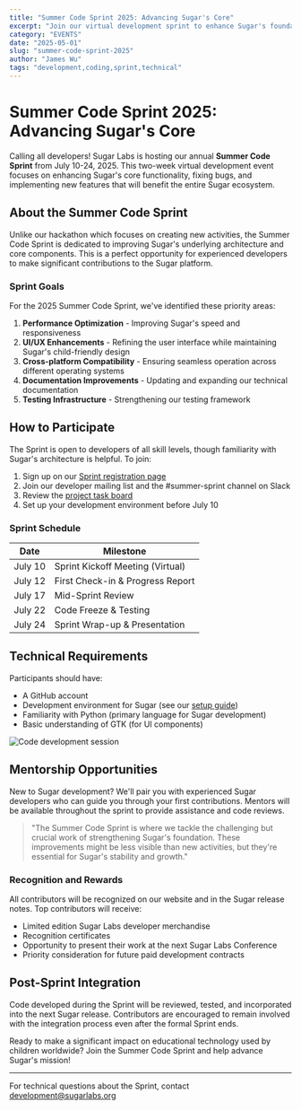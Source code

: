 ```yaml
---
title: "Summer Code Sprint 2025: Advancing Sugar's Core"
excerpt: "Join our virtual development sprint to enhance Sugar's foundation"
category: "EVENTS"
date: "2025-05-01"
slug: "summer-code-sprint-2025"
author: "James Wu"
tags: "development,coding,sprint,technical"
---
```


# Summer Code Sprint 2025: Advancing Sugar's Core

Calling all developers! Sugar Labs is hosting our annual **Summer Code Sprint** from July 10-24, 2025. This two-week virtual development event focuses on enhancing Sugar's core functionality, fixing bugs, and implementing new features that will benefit the entire Sugar ecosystem.

## About the Summer Code Sprint

Unlike our hackathon which focuses on creating new activities, the Summer Code Sprint is dedicated to improving Sugar's underlying architecture and core components. This is a perfect opportunity for experienced developers to make significant contributions to the Sugar platform.

### Sprint Goals

For the 2025 Summer Code Sprint, we've identified these priority areas:

1. **Performance Optimization** - Improving Sugar's speed and responsiveness
2. **UI/UX Enhancements** - Refining the user interface while maintaining Sugar's child-friendly design
3. **Cross-platform Compatibility** - Ensuring seamless operation across different operating systems
4. **Documentation Improvements** - Updating and expanding our technical documentation
5. **Testing Infrastructure** - Strengthening our testing framework

## How to Participate

The Sprint is open to developers of all skill levels, though familiarity with Sugar's architecture is helpful. To join:

1. Sign up on our [Sprint registration page](https://sugarlabs.org/sprint2025)
2. Join our developer mailing list and the #summer-sprint channel on Slack
3. Review the [project task board](https://github.com/sugarlabs/sugar/projects)
4. Set up your development environment before July 10

### Sprint Schedule

| Date | Milestone |
|------|-----------|
| July 10 | Sprint Kickoff Meeting (Virtual) |
| July 12 | First Check-in & Progress Report |
| July 17 | Mid-Sprint Review |
| July 22 | Code Freeze & Testing |
| July 24 | Sprint Wrap-up & Presentation |

## Technical Requirements

Participants should have:

* A GitHub account
* Development environment for Sugar (see our [setup guide](https://github.com/sugarlabs/sugar/blob/master/docs/development.md))
* Familiarity with Python (primary language for Sugar development)
* Basic understanding of GTK (for UI components)

![Code development session](/assets/Images/events/coding-session.jpg)

## Mentorship Opportunities

New to Sugar development? We'll pair you with experienced Sugar developers who can guide you through your first contributions. Mentors will be available throughout the sprint to provide assistance and code reviews.

> "The Summer Code Sprint is where we tackle the challenging but crucial work of strengthening Sugar's foundation. These improvements might be less visible than new activities, but they're essential for Sugar's stability and growth."

### Recognition and Rewards

All contributors will be recognized on our website and in the Sugar release notes. Top contributors will receive:

* Limited edition Sugar Labs developer merchandise
* Recognition certificates
* Opportunity to present their work at the next Sugar Labs Conference
* Priority consideration for future paid development contracts

## Post-Sprint Integration

Code developed during the Sprint will be reviewed, tested, and incorporated into the next Sugar release. Contributors are encouraged to remain involved with the integration process even after the formal Sprint ends.

Ready to make a significant impact on educational technology used by children worldwide? Join the Summer Code Sprint and help advance Sugar's mission!

---

For technical questions about the Sprint, contact development@sugarlabs.org